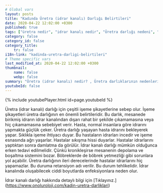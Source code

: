 ```yaml
---
# Global vars
layout: posts
title: "Kadında Üretra (idrar kanalı) Darlığı Belirtileri"
date: 2020-04-22 12:02:00 +0300
published: true
tags: ["üretra nedir", "idrar kanalı nedir", "Üretra darlığı nedeni", "Üretra darlığı belirti", "Üretra darlığı teşhisi", "Üretra darlığı tedavisi" , "kadında üretra darlığı" , "üretra darlığı nedeni", "üretra darlığı ameliyatı" , "üretra darlığı çözüm", "kadında dilatasyon", "üretra darlığı açık ameliyat", "üretra darlığı kapalı ameliyat", "idrar kanalı darlığı", "idrar kanalı darlığı ameliyatı", "kadında idrar kanalı darlığı"]
category: false
category_id: false
category_title:
    tr: false
i18n-link: "kadinda-uretra-darligi-belirtileri"
# Theme specific vars
last_modified_at: 2020-04-22 12:02:00 +0300
thumbnail:
    name: false
    webp: false
summary: "Üretra (idrar kanalı) nedir? , Üretra darlıklarının nedenleri, şikayetleri, teşhisi ve tedavisi hakkında detaylı bilgiler makale ve videolar ile sunuluyor. Üretral rekonstrüksiyonun kadın üretroplasti ameliyatı nasıl yapılır?"
youtubeId: false
---
```

{% include youtubePlayer.html id=page.youtubeId %}




Üretra (idrar kanalı) darlığı için çeşitli işeme şikayetlerine sebep olur. İşeme şikayetleri üretra darlığının en önemli belirtileridir. Bu darlık, mesanede birikmiş idrarın idrar kanalından dışarı rahat bir şekilde çıkamamasına veya hiç çıkamamasına sebebiyet verir. Hasta, normal insanlara göre idrarını yapmakta güçlük çeker. Üretra darlığı yaşayan hasta idrarını bekleyerek yapar. Sıklıkla işeme ihtiyacı duyar. Bu hastaların idrarları incedir ve işeme esnasında ağrı yaşarlar. Hastalar sıkışma hissi duyarlar. Hastalar idrarlarını yaptıktan sonra damlatma da görülür. İdrar kanalı darlığı mümkün olduğunca erken tedavi edilmelidir. Çünkü kronikleşirse mesanenin depolama ve boşaltma sistemini bozar. Böbreklerde de böbrek yetmezliği gibi sorunlara yol açabilir. Üretra darlığının ileri derecelerinde hastalar idrarlarını hiç yapamazlar. Bu duruma retansiyon adı verilir. Bu durum tehlikelidir. İdrar kanalında oluşabilecek ciddi boyutlarda enfeksiyonlara neden olur.


İdrar kanalı darlığı hakkında detaylı bilgi için [Tıklayınız.] (https://www.onoluroloji.com/kadin-uretra-darliklari)
